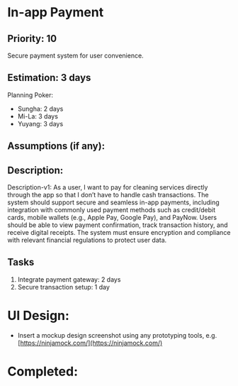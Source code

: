 # In-app Payment

## Priority: 10
Secure payment system for user convenience.

## Estimation: 3 days
Planning Poker: 
* Sungha: 2 days
* Mi-La: 3 days
* Yuyang: 3 days

## Assumptions (if any):

## Description: 
Description-v1: As a user, I want to pay for cleaning services directly through the app so that I don’t have to handle cash transactions. The system should support secure and seamless in-app payments, including integration with commonly used payment methods such as credit/debit cards, mobile wallets (e.g., Apple Pay, Google Pay), and PayNow. Users should be able to view payment confirmation, track transaction history, and receive digital receipts. The system must ensure encryption and compliance with relevant financial regulations to protect user data. 

## Tasks

1. Integrate payment gateway: 2 days
2. Secure transaction setup: 1 day

# UI Design:

* Insert a mockup design screenshot using any prototyping tools, e.g. [https://ninjamock.com/](https://ninjamock.com/)

# Completed:
